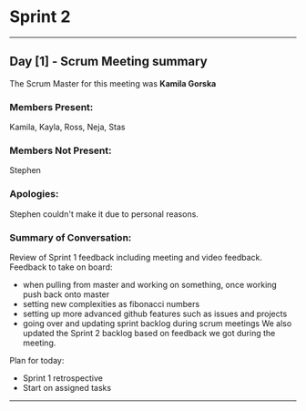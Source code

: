 # Sprint 2

---

## Day [1] - Scrum Meeting summary
The Scrum Master for this meeting was **Kamila Gorska**

### Members Present:
Kamila, Kayla, Ross, Neja, Stas

### Members Not Present:
Stephen

### Apologies:
Stephen couldn't make it due to personal reasons.

### Summary of Conversation:
Review of Sprint 1 feedback including meeting and video feedback. Feedback to take on board:
- when pulling from master and working on something, once working push back onto master
- setting new complexities as fibonacci numbers
- setting up more advanced github features such as issues and projects
- going over and updating sprint backlog during scrum meetings
We also updated the Sprint 2 backlog based on feedback we got during the meeting.

Plan for today:
- Sprint 1 retrospective
- Start on assigned tasks
---

